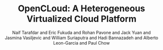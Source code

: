 ---
"ENTRYTYPE": "misc"
"ID": "tarafdar:saviagm2015a"
"author": "Naif Tarafdar and Eric Fukuda and Rohan Pavone and Jack Yuan\nand Jasmina\
  \ Vasiljevic and William Suriaputra and\nHadi Bannazadeh and Alberto Leon-Garcia\
  \ and Paul Chow"
"howpublished": "2015 SAVI AGM poster presentation"
"month": "jul"
"title": "OpenCLoud: A Heterogeneous Virtualized Cloud Platform"
"year": "2015"
---